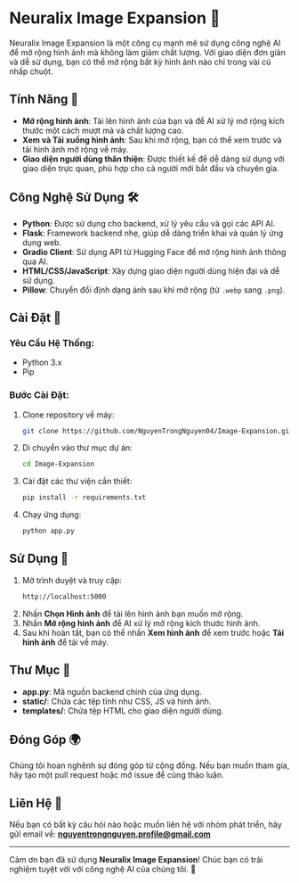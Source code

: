 # Neuralix Image Expansion 🚀

Neuralix Image Expansion là một công cụ mạnh mẽ sử dụng công nghệ AI để mở rộng hình ảnh mà không làm giảm chất lượng. Với giao diện đơn giản và dễ sử dụng, bạn có thể mở rộng bất kỳ hình ảnh nào chỉ trong vài cú nhấp chuột.

## Tính Năng 🌟

- **Mở rộng hình ảnh**: Tải lên hình ảnh của bạn và để AI xử lý mở rộng kích thước một cách mượt mà và chất lượng cao.
- **Xem và Tải xuống hình ảnh**: Sau khi mở rộng, bạn có thể xem trước và tải hình ảnh mở rộng về máy.
- **Giao diện người dùng thân thiện**: Được thiết kế để dễ dàng sử dụng với giao diện trực quan, phù hợp cho cả người mới bắt đầu và chuyên gia.

## Công Nghệ Sử Dụng 🛠️

- **Python**: Được sử dụng cho backend, xử lý yêu cầu và gọi các API AI.
- **Flask**: Framework backend nhẹ, giúp dễ dàng triển khai và quản lý ứng dụng web.
- **Gradio Client**: Sử dụng API từ Hugging Face để mở rộng hình ảnh thông qua AI.
- **HTML/CSS/JavaScript**: Xây dựng giao diện người dùng hiện đại và dễ sử dụng.
- **Pillow**: Chuyển đổi định dạng ảnh sau khi mở rộng (từ `.webp` sang `.png`).

## Cài Đặt 🚀

### Yêu Cầu Hệ Thống:
- Python 3.x
- Pip

### Bước Cài Đặt:
1. Clone repository về máy:
    ```bash
    git clone https://github.com/NguyenTrongNguyen04/Image-Expansion.git
    ```
2. Di chuyển vào thư mục dự án:
    ```bash
    cd Image-Expansion
    ```
3. Cài đặt các thư viện cần thiết:
    ```bash
    pip install -r requirements.txt
    ```
4. Chạy ứng dụng:
    ```bash
    python app.py
    ```

## Sử Dụng 📸

1. Mở trình duyệt và truy cập:
    ```bash
    http://localhost:5000
    ```
2. Nhấn **Chọn Hình ảnh** để tải lên hình ảnh bạn muốn mở rộng.
3. Nhấn **Mở rộng hình ảnh** để AI xử lý mở rộng kích thước hình ảnh.
4. Sau khi hoàn tất, bạn có thể nhấn **Xem hình ảnh** để xem trước hoặc **Tải hình ảnh** để tải về máy.

## Thư Mục 📂

- **app.py**: Mã nguồn backend chính của ứng dụng.
- **static/**: Chứa các tệp tĩnh như CSS, JS và hình ảnh.
- **templates/**: Chứa tệp HTML cho giao diện người dùng.

## Đóng Góp 🌍

Chúng tôi hoan nghênh sự đóng góp từ cộng đồng. Nếu bạn muốn tham gia, hãy tạo một pull request hoặc mở issue để cùng thảo luận.

## Liên Hệ 📧

Nếu bạn có bất kỳ câu hỏi nào hoặc muốn liên hệ với nhóm phát triển, hãy gửi email về: **nguyentrongnguyen.profile@gmail.com**

---

Cảm ơn bạn đã sử dụng **Neuralix Image Expansion**! Chúc bạn có trải nghiệm tuyệt vời với công nghệ AI của chúng tôi. 💖
